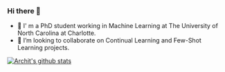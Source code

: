 ### Hi there 👋

- 🔭 I'  m a PhD student working in Machine Learning at The University of North Carolina at Charlotte.
- 👯 I’m looking to collaborate on Continual Learning and Few-Shot Learning projects.


[![Archit's github stats](https://github-readme-stats.vercel.app/api?username=ArchitParnami&show_icons=true&theme=radical)](https://github.com/ArchitParnami/github-readme-stats)
